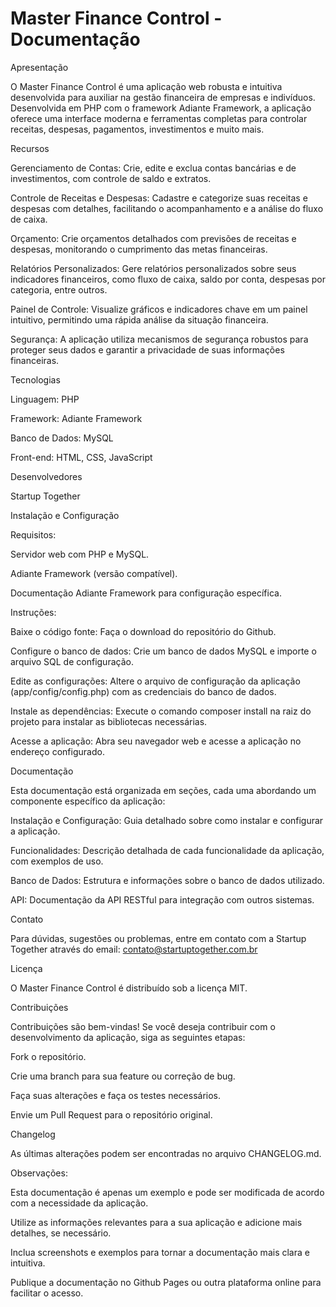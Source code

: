 # Master Finance Control - Documentação
Apresentação

O Master Finance Control é uma aplicação web robusta e intuitiva desenvolvida para auxiliar na gestão financeira de empresas e indivíduos. Desenvolvida em PHP com o framework Adiante Framework, a aplicação oferece uma interface moderna e ferramentas completas para controlar receitas, despesas, pagamentos, investimentos e muito mais.

Recursos

Gerenciamento de Contas: Crie, edite e exclua contas bancárias e de investimentos, com controle de saldo e extratos.

Controle de Receitas e Despesas: Cadastre e categorize suas receitas e despesas com detalhes, facilitando o acompanhamento e a análise do fluxo de caixa.

Orçamento: Crie orçamentos detalhados com previsões de receitas e despesas, monitorando o cumprimento das metas financeiras.

Relatórios Personalizados: Gere relatórios personalizados sobre seus indicadores financeiros, como fluxo de caixa, saldo por conta, despesas por categoria, entre outros.

Painel de Controle: Visualize gráficos e indicadores chave em um painel intuitivo, permitindo uma rápida análise da situação financeira.

Segurança: A aplicação utiliza mecanismos de segurança robustos para proteger seus dados e garantir a privacidade de suas informações financeiras.

Tecnologias

Linguagem: PHP

Framework: Adiante Framework

Banco de Dados: MySQL

Front-end: HTML, CSS, JavaScript

Desenvolvedores

Startup Together

Instalação e Configuração

Requisitos:

Servidor web com PHP e MySQL.

Adiante Framework (versão compatível).

Documentação Adiante Framework para configuração específica.

Instruções:

Baixe o código fonte: Faça o download do repositório do Github.

Configure o banco de dados: Crie um banco de dados MySQL e importe o arquivo SQL de configuração.

Edite as configurações: Altere o arquivo de configuração da aplicação (app/config/config.php) com as credenciais do banco de dados.

Instale as dependências: Execute o comando composer install na raiz do projeto para instalar as bibliotecas necessárias.

Acesse a aplicação: Abra seu navegador web e acesse a aplicação no endereço configurado.

Documentação

Esta documentação está organizada em seções, cada uma abordando um componente específico da aplicação:

Instalação e Configuração: Guia detalhado sobre como instalar e configurar a aplicação.

Funcionalidades: Descrição detalhada de cada funcionalidade da aplicação, com exemplos de uso.

Banco de Dados: Estrutura e informações sobre o banco de dados utilizado.

API: Documentação da API RESTful para integração com outros sistemas.

Contato

Para dúvidas, sugestões ou problemas, entre em contato com a Startup Together através do email: contato@startuptogether.com.br

Licença

O Master Finance Control é distribuído sob a licença MIT.

Contribuições

Contribuições são bem-vindas! Se você deseja contribuir com o desenvolvimento da aplicação, siga as seguintes etapas:

Fork o repositório.

Crie uma branch para sua feature ou correção de bug.

Faça suas alterações e faça os testes necessários.

Envie um Pull Request para o repositório original.

Changelog

As últimas alterações podem ser encontradas no arquivo CHANGELOG.md.

Observações:

Esta documentação é apenas um exemplo e pode ser modificada de acordo com a necessidade da aplicação.

Utilize as informações relevantes para a sua aplicação e adicione mais detalhes, se necessário.

Inclua screenshots e exemplos para tornar a documentação mais clara e intuitiva.

Publique a documentação no Github Pages ou outra plataforma online para facilitar o acesso.
